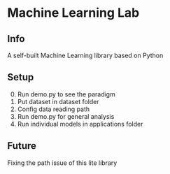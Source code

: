 # Machine Learning Lab

## Info
A self-built Machine Learning library based on Python

## Setup
0. Run demo.py to see the paradigm
1. Put dataset in dataset folder
2. Config data reading path
3. Run demo.py for general analysis
4. Run individual models in applications folder

## Future
Fixing the path issue of this lite library